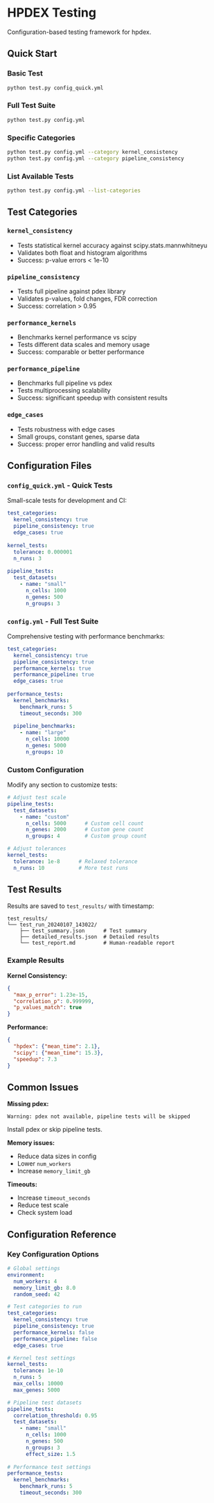 # HPDEX Testing

Configuration-based testing framework for hpdex.

## Quick Start

### Basic Test
```bash
python test.py config_quick.yml
```

### Full Test Suite  
```bash
python test.py config.yml
```

### Specific Categories
```bash
python test.py config.yml --category kernel_consistency
python test.py config.yml --category pipeline_consistency
```

### List Available Tests
```bash
python test.py config.yml --list-categories
```

## Test Categories

### `kernel_consistency`
- Tests statistical kernel accuracy against scipy.stats.mannwhitneyu
- Validates both float and histogram algorithms  
- Success: p-value errors < 1e-10

### `pipeline_consistency`  
- Tests full pipeline against pdex library
- Validates p-values, fold changes, FDR correction
- Success: correlation > 0.95

### `performance_kernels`
- Benchmarks kernel performance vs scipy
- Tests different data scales and memory usage
- Success: comparable or better performance

### `performance_pipeline`
- Benchmarks full pipeline vs pdex  
- Tests multiprocessing scalability
- Success: significant speedup with consistent results

### `edge_cases`
- Tests robustness with edge cases
- Small groups, constant genes, sparse data
- Success: proper error handling and valid results

## Configuration Files

### `config_quick.yml` - Quick Tests
Small-scale tests for development and CI:
```yaml
test_categories:
  kernel_consistency: true
  pipeline_consistency: true
  edge_cases: true
  
kernel_tests:
  tolerance: 0.000001
  n_runs: 3
  
pipeline_tests:
  test_datasets:
    - name: "small"
      n_cells: 1000
      n_genes: 500
      n_groups: 3
```

### `config.yml` - Full Test Suite  
Comprehensive testing with performance benchmarks:
```yaml
test_categories:
  kernel_consistency: true
  pipeline_consistency: true 
  performance_kernels: true
  performance_pipeline: true
  edge_cases: true
  
performance_tests:
  kernel_benchmarks:
    benchmark_runs: 5
    timeout_seconds: 300
    
  pipeline_benchmarks:
    - name: "large"
      n_cells: 10000
      n_genes: 5000
      n_groups: 10
```

### Custom Configuration
Modify any section to customize tests:
```yaml
# Adjust test scale
pipeline_tests:
  test_datasets:
    - name: "custom"
      n_cells: 5000      # Custom cell count
      n_genes: 2000      # Custom gene count  
      n_groups: 4        # Custom group count

# Adjust tolerances
kernel_tests:
  tolerance: 1e-8      # Relaxed tolerance
  n_runs: 10           # More test runs
```

## Test Results

Results are saved to `test_results/` with timestamp:
```
test_results/
└── test_run_20240107_143022/
    ├── test_summary.json      # Test summary
    ├── detailed_results.json  # Detailed results
    └── test_report.md         # Human-readable report
```

### Example Results

**Kernel Consistency:**
```json
{
  "max_p_error": 1.23e-15,
  "correlation_p": 0.999999,
  "p_values_match": true
}
```

**Performance:**
```json
{
  "hpdex": {"mean_time": 2.1}, 
  "scipy": {"mean_time": 15.3},
  "speedup": 7.3
}
```

## Common Issues

**Missing pdex:**
```
Warning: pdex not available, pipeline tests will be skipped
```
Install pdex or skip pipeline tests.

**Memory issues:**
- Reduce data sizes in config
- Lower `num_workers`
- Increase `memory_limit_gb`

**Timeouts:**
- Increase `timeout_seconds`
- Reduce test scale
- Check system load

## Configuration Reference

### Key Configuration Options

```yaml
# Global settings
environment:
  num_workers: 4
  memory_limit_gb: 8.0
  random_seed: 42

# Test categories to run
test_categories:
  kernel_consistency: true
  pipeline_consistency: true
  performance_kernels: false
  performance_pipeline: false
  edge_cases: true

# Kernel test settings
kernel_tests:
  tolerance: 1e-10
  n_runs: 5
  max_cells: 10000
  max_genes: 5000

# Pipeline test datasets
pipeline_tests:
  correlation_threshold: 0.95
  test_datasets:
    - name: "small"
      n_cells: 1000
      n_genes: 500
      n_groups: 3
      effect_size: 1.5
      
# Performance test settings  
performance_tests:
  kernel_benchmarks:
    benchmark_runs: 5
    timeout_seconds: 300
```
